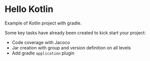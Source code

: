 # Hello Kotlin

Example of Kotlin project with gradle.

Some key tasks have already been created to kick start your project:

- Code coverage with Jacoco
- Jar creation with group and version definition on all levels
- Add gradle `application` plugin